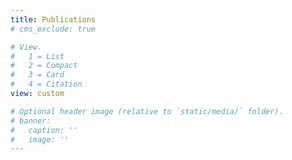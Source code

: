 ```yaml
---
title: Publications
# cms_exclude: true

# View.
#   1 = List
#   2 = Compact
#   3 = Card
#   4 = Citation
view: custom

# Optional header image (relative to `static/media/` folder).
# banner:
#   caption: ''
#   image: ''
---
```

